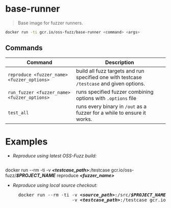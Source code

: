 # base-runner
> Base image for fuzzer runners.

```bash
docker run -ti gcr.io/oss-fuzz/base-runner <command> <args>
```

## Commands

| Command | Description |
|---------|-------------|
| `reproduce <fuzzer_name> <fuzzer_options>` | build all fuzz targets and run specified one with testcase `/testcase` and given options.
| `run_fuzzer <fuzzer_name> <fuzzer_options>` | runs specified fuzzer combining options with `.options` file |
| `test_all` | runs every binary in `/out` as a fuzzer for a while to ensure it works. |

# Examples

- *Reproduce using latest OSS-Fuzz build:*

   <pre>
docker run --rm -ti -v <b><i>&lt;testcase_path&gt;</i></b>:/testcase gcr.io/oss-fuzz/<b><i>$PROJECT_NAME</i></b> reproduce <b><i>&lt;fuzzer_name&gt;</i></b>
   </pre>

- *Reproduce using local source checkout:*

    <pre>
    docker run --rm -ti -v <b><i>&lt;source_path&gt;</i></b>:/src/<b><i>$PROJECT_NAME</i></b> \
                        -v <b><i>&lt;testcase_path&gt;</i></b>:/testcase gcr.io/oss-fuzz/<b><i>$PROJECT_NAME</i></b> reproduce <b><i>&lt;fuzzer_name&gt;</i></b>
    </pre>
